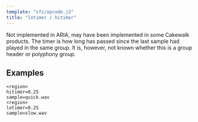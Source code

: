 ```yaml
---
template: "sfz/opcode.j2"
title: "lotimer / hitimer"
---
```


Not implemented in ARIA, may have been implemented in some Cakewalk products.
The timer is how long has passed since the last sample had played in the same
group. It is, however, not known whether this is a group header or polyphony group.

## Examples

```sfz
<region>
hitimer=0.25
sample=quick.wav
<region>
lotimer=0.25
sample=slow.wav
```

